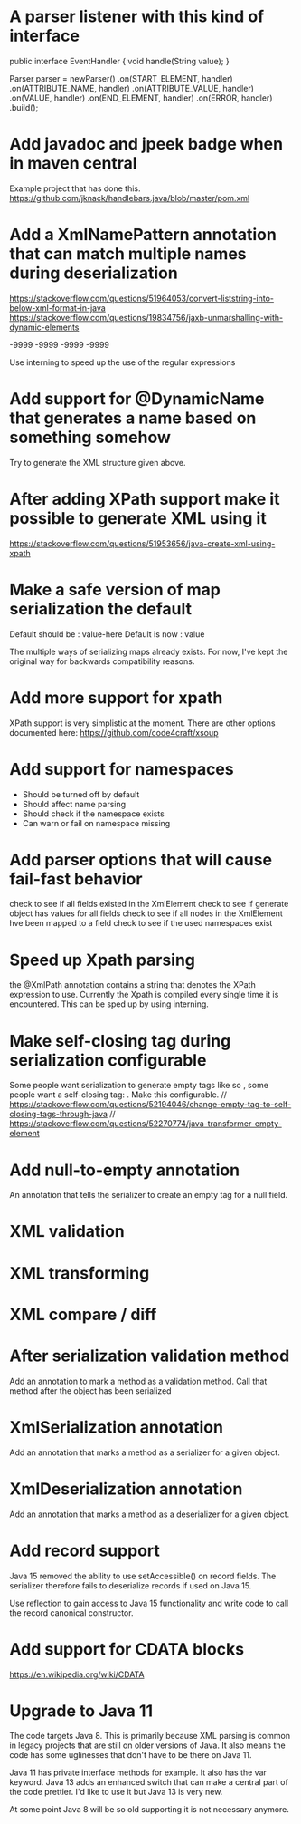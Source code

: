 # A parser listener with this kind of interface

public interface EventHandler {
  void handle(String value);
}

Parser parser = newParser()
    .on(START_ELEMENT, handler)
    .on(ATTRIBUTE_NAME, handler)
    .on(ATTRIBUTE_VALUE, handler)
    .on(VALUE, handler)
    .on(END_ELEMENT, handler)
    .on(ERROR, handler)
    .build();

# Add javadoc and jpeek badge when in maven central

Example project that has done this.
https://github.com/jknack/handlebars.java/blob/master/pom.xml

# Add a XmlNamePattern annotation that can match multiple names during deserialization

https://stackoverflow.com/questions/51964053/convert-liststring-into-below-xml-format-in-java
https://stackoverflow.com/questions/19834756/jaxb-unmarshalling-with-dynamic-elements

<xx>
    <s1>
        <X>-9999</X>
        <Y>-9999</Y>
    </s1>
    <s2>
        <X>-9999</X>
        <Y>-9999</Y>
   </s2>
</xx>

Use interning to speed up the use of the regular expressions

# Add support for @DynamicName that generates a name based on something somehow

Try to generate the XML structure given above.

# After adding XPath support make it possible to generate XML using it

https://stackoverflow.com/questions/51953656/java-create-xml-using-xpath

# Make a safe version of map serialization the default

Default should be : <item key="key-here">value-here</item>
Default is now    : <key>value</key>

The multiple ways of serializing maps already exists.
For now, I've kept the original way for backwards compatibility reasons.

# Add more support for xpath

XPath support is very simplistic at the moment. 
There are other options documented here: https://github.com/code4craft/xsoup

# Add support for namespaces

- Should be turned off by default
- Should affect name parsing
- Should check if the namespace exists
- Can warn or fail on namespace missing

# Add parser options that will cause fail-fast behavior

check to see if all fields existed in the XmlElement
check to see if generate object has values for all fields
check to see if all nodes in the XmlElement hve been mapped to a field
check to see if the used namespaces exist

# Speed up Xpath parsing

the @XmlPath annotation contains a string that denotes the XPath expression to use. 
Currently the Xpath is compiled every single time it is encountered. 
This can be sped up by using interning.

# Make self-closing tag during serialization configurable

Some people want serialization to generate empty tags like so <tag></tag>, some people want a self-closing tag: <tag/>.
Make this configurable.
// https://stackoverflow.com/questions/52194046/change-empty-tag-to-self-closing-tags-through-java
// https://stackoverflow.com/questions/52270774/java-transformer-empty-element

# Add null-to-empty annotation

An annotation that tells the serializer to create an empty tag for a null field.

# XML validation

# XML transforming

# XML compare / diff

# After serialization validation method

Add an annotation to mark a method as a validation method. 
Call that method after the object has been serialized

# XmlSerialization annotation

Add an annotation that marks a method as a serializer for a given object.

# XmlDeserialization annotation

Add an annotation that marks a method as a deserializer for a given object.

# Add record support

Java 15 removed the ability to use setAccessible() on record fields.
The serializer therefore fails to deserialize records if used on Java 15.

Use reflection to gain access to Java 15 functionality and write code to call the record canonical constructor.

# Add support for CDATA blocks

https://en.wikipedia.org/wiki/CDATA

# Upgrade to Java 11

The code targets Java 8.
This is primarily because XML parsing is common in legacy projects that are still on older versions of Java.
It also means the code has some uglinesses that don't have to be there on Java 11.

Java 11 has private interface methods for example. It also has the var keyword.
Java 13 adds an enhanced switch that can make a central part of the code prettier.
I'd like to use it but Java 13 is very new.

At some point Java 8 will be so old supporting it is not necessary anymore.
